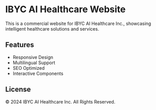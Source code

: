 # IBYC AI Healthcare Website

This is a commercial website for IBYC AI Healthcare Inc., showcasing intelligent healthcare solutions and services.

## Features
- Responsive Design
- Multilingual Support
- SEO Optimized
- Interactive Components

## License

© 2024 IBYC AI Healthcare Inc. All Rights Reserved.
